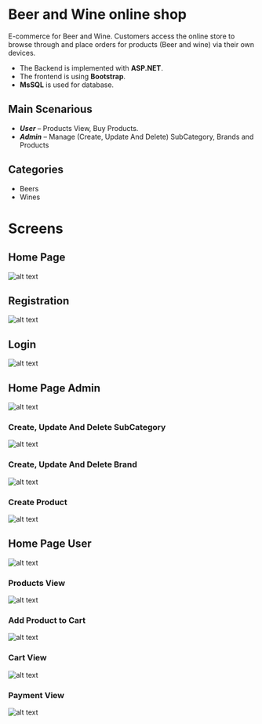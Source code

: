 # Beer and Wine online shop

E-commerce for Beer and Wine. Customers access the online store to browse through and place orders for products (Beer and wine) via their own devices.

 - The Backend is implemented with <b>ASP.NET</b>. 
 - The frontend is using <b>Bootstrap</b>. 
 - <b>MsSQL</b> is used for database.

## Main Scenarious

 - ***User*** – Products View, Buy Products.
 - ***Admin*** – Manage (Create, Update And Delete) SubCategory, Brands and Products

## Categories
 - Beers
 - Wines
 
# Screens

## Home Page

![alt text](https://github.com/Tsvetelinna/Beer-Wine-online-shop/blob/master/pictures/home_screen.png?raw=true)

## Registration

![alt text](https://github.com/Tsvetelinna/Beer-Wine-online-shop/blob/master/pictures/registration.png?raw=true)

## Login

![alt text](https://github.com/Tsvetelinna/Beer-Wine-online-shop/blob/master/pictures/login.png?raw=true)

## Home Page Admin

![alt text](https://github.com/Tsvetelinna/Beer-Wine-online-shop/blob/master/pictures/home_admin.png?raw=true)

### Create, Update And Delete SubCategory

![alt text](https://github.com/Tsvetelinna/Beer-Wine-online-shop/blob/master/pictures/create_subcategory.png?raw=true)

### Create, Update And Delete Brand

![alt text](https://github.com/Tsvetelinna/Beer-Wine-online-shop/blob/master/pictures/create_brand.png?raw=true)

### Create Product

![alt text](https://github.com/Tsvetelinna/Beer-Wine-online-shop/blob/master/pictures/create_product.png?raw=true)

## Home Page User

![alt text](https://github.com/Tsvetelinna/Beer-Wine-online-shop/blob/master/pictures/home_user.png?raw=true)

### Products View

![alt text](https://github.com/Tsvetelinna/Beer-Wine-online-shop/blob/master/pictures/products.png?raw=true)

### Add Product to Cart

![alt text](https://github.com/Tsvetelinna/Beer-Wine-online-shop/blob/master/pictures/add_to_cart.png?raw=true)

### Cart View

![alt text](https://github.com/Tsvetelinna/Beer-Wine-online-shop/blob/master/pictures/cart.png?raw=true)

### Payment View

![alt text](https://github.com/Tsvetelinna/Beer-Wine-online-shop/blob/master/pictures/payment.png?raw=true)
